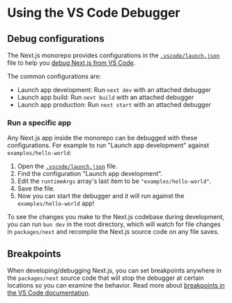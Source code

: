 # Using the VS Code Debugger

## Debug configurations

The Next.js monorepo provides configurations in the [`.vscode/launch.json`](../../.vscode/launch.json) file to help you [debug Next.js from VS Code](https://code.visualstudio.com/docs/editor/debugging).

The common configurations are:

- Launch app development: Run `next dev` with an attached debugger
- Launch app build: Run `next build` with an attached debugger
- Launch app production: Run `next start` with an attached debugger

### Run a specific app

Any Next.js app inside the monorepo can be debugged with these configurations. For example to run "Launch app development" against `examples/hello-world`:

1. Open the [`.vscode/launch.json`](../../.vscode/launch.json) file.
2. Find the configuration "Launch app development".
3. Edit the `runtimeArgs` array's last item to be `"examples/hello-world"`.
4. Save the file.
5. Now you can start the debugger and it will run against the `examples/hello-world` app!

To see the changes you make to the Next.js codebase during development, you can run `bun dev` in the root directory, which will watch for file changes in `packages/next` and recompile the Next.js source code on any file saves.

## Breakpoints

When developing/debugging Next.js, you can set breakpoints anywhere in the `packages/next` source code that will stop the debugger at certain locations so you can examine the behavior. Read more about [breakpoints in the VS Code documentation](https://code.visualstudio.com/docs/nodejs/nodejs-debugging#_breakpoints).

